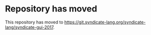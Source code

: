 # Repository has moved

This repository has moved to <https://git.syndicate-lang.org/syndicate-lang/syndicate-gui-2017>.
